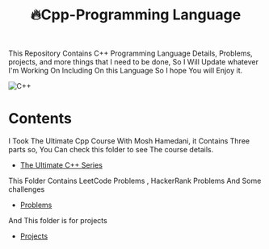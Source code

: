 <h1 align ="center">🔥Cpp-Programming Language</h1>
<br>
<p>This Repository Contains C++ Programming Language Details, Problems, projects, and more things that I need to be done,
So I  Will Update whatever I'm Working On Including On this Language So I hope You will Enjoy it.</p>
  
![C++](https://wallpapercave.com/wp/wp4009915.jpg)
<br>
# Contents

I Took The Ultimate Cpp Course With Mosh Hamedani, it Contains Three parts so, You Can check this folder to see The course details.

- [The Ultimate C++ Series](https://github.com/IQRA-ABDI/Cpp-Programming/tree/main/Ultimate-Cpp-Course)

This Folder Contains LeetCode Problems , HackerRank Problems And Some challenges

- [Problems](https://github.com/IQRA-ABDI/Cpp-Programming/tree/main/Problems)

And This folder is for projects

- [Projects](https://github.com/IQRA-ABDI/Cpp-Programming/tree/main/Projects)
